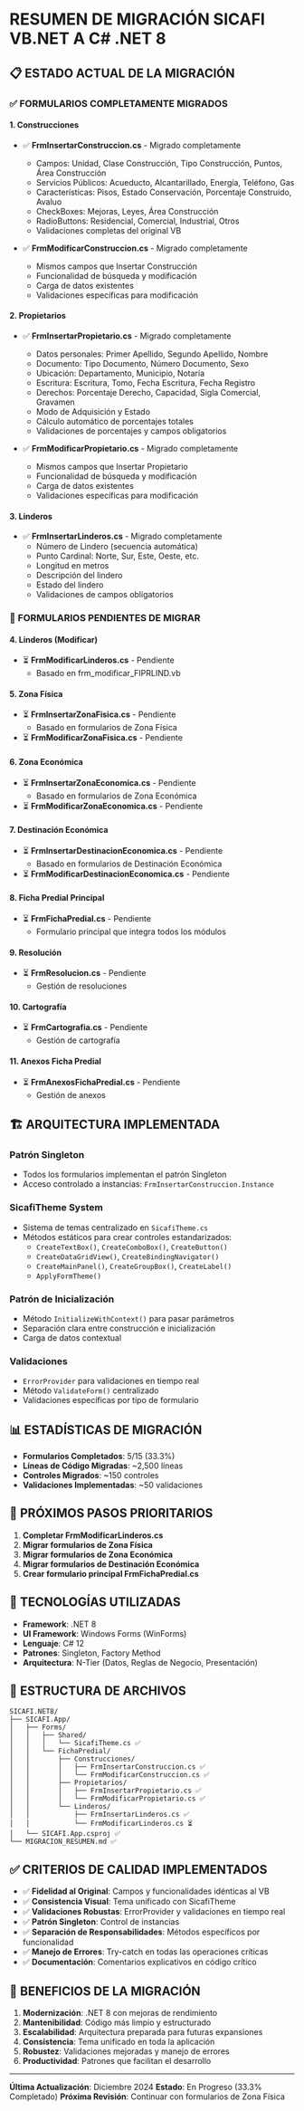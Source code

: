# RESUMEN DE MIGRACIÓN SICAFI VB.NET A C# .NET 8

## 📋 **ESTADO ACTUAL DE LA MIGRACIÓN**

### ✅ **FORMULARIOS COMPLETAMENTE MIGRADOS**

#### **1. Construcciones**
- ✅ **FrmInsertarConstruccion.cs** - Migrado completamente
  - Campos: Unidad, Clase Construcción, Tipo Construcción, Puntos, Área Construcción
  - Servicios Públicos: Acueducto, Alcantarillado, Energía, Teléfono, Gas
  - Características: Pisos, Estado Conservación, Porcentaje Construido, Avaluo
  - CheckBoxes: Mejoras, Leyes, Área Construcción
  - RadioButtons: Residencial, Comercial, Industrial, Otros
  - Validaciones completas del original VB

- ✅ **FrmModificarConstruccion.cs** - Migrado completamente
  - Mismos campos que Insertar Construcción
  - Funcionalidad de búsqueda y modificación
  - Carga de datos existentes
  - Validaciones específicas para modificación

#### **2. Propietarios**
- ✅ **FrmInsertarPropietario.cs** - Migrado completamente
  - Datos personales: Primer Apellido, Segundo Apellido, Nombre
  - Documento: Tipo Documento, Número Documento, Sexo
  - Ubicación: Departamento, Municipio, Notaría
  - Escritura: Escritura, Tomo, Fecha Escritura, Fecha Registro
  - Derechos: Porcentaje Derecho, Capacidad, Sigla Comercial, Gravamen
  - Modo de Adquisición y Estado
  - Cálculo automático de porcentajes totales
  - Validaciones de porcentajes y campos obligatorios

- ✅ **FrmModificarPropietario.cs** - Migrado completamente
  - Mismos campos que Insertar Propietario
  - Funcionalidad de búsqueda y modificación
  - Carga de datos existentes
  - Validaciones específicas para modificación

#### **3. Linderos**
- ✅ **FrmInsertarLinderos.cs** - Migrado completamente
  - Número de Lindero (secuencia automática)
  - Punto Cardinal: Norte, Sur, Este, Oeste, etc.
  - Longitud en metros
  - Descripción del lindero
  - Estado del lindero
  - Validaciones de campos obligatorios

### 🔄 **FORMULARIOS PENDIENTES DE MIGRAR**

#### **4. Linderos (Modificar)**
- ⏳ **FrmModificarLinderos.cs** - Pendiente
  - Basado en frm_modificar_FIPRLIND.vb

#### **5. Zona Física**
- ⏳ **FrmInsertarZonaFisica.cs** - Pendiente
  - Basado en formularios de Zona Física
- ⏳ **FrmModificarZonaFisica.cs** - Pendiente

#### **6. Zona Económica**
- ⏳ **FrmInsertarZonaEconomica.cs** - Pendiente
  - Basado en formularios de Zona Económica
- ⏳ **FrmModificarZonaEconomica.cs** - Pendiente

#### **7. Destinación Económica**
- ⏳ **FrmInsertarDestinacionEconomica.cs** - Pendiente
  - Basado en formularios de Destinación Económica
- ⏳ **FrmModificarDestinacionEconomica.cs** - Pendiente

#### **8. Ficha Predial Principal**
- ⏳ **FrmFichaPredial.cs** - Pendiente
  - Formulario principal que integra todos los módulos

#### **9. Resolución**
- ⏳ **FrmResolucion.cs** - Pendiente
  - Gestión de resoluciones

#### **10. Cartografía**
- ⏳ **FrmCartografia.cs** - Pendiente
  - Gestión de cartografía

#### **11. Anexos Ficha Predial**
- ⏳ **FrmAnexosFichaPredial.cs** - Pendiente
  - Gestión de anexos

## 🏗️ **ARQUITECTURA IMPLEMENTADA**

### **Patrón Singleton**
- Todos los formularios implementan el patrón Singleton
- Acceso controlado a instancias: `FrmInsertarConstruccion.Instance`

### **SicafiTheme System**
- Sistema de temas centralizado en `SicafiTheme.cs`
- Métodos estáticos para crear controles estandarizados:
  - `CreateTextBox()`, `CreateComboBox()`, `CreateButton()`
  - `CreateDataGridView()`, `CreateBindingNavigator()`
  - `CreateMainPanel()`, `CreateGroupBox()`, `CreateLabel()`
  - `ApplyFormTheme()`

### **Patrón de Inicialización**
- Método `InitializeWithContext()` para pasar parámetros
- Separación clara entre construcción e inicialización
- Carga de datos contextual

### **Validaciones**
- `ErrorProvider` para validaciones en tiempo real
- Método `ValidateForm()` centralizado
- Validaciones específicas por tipo de formulario

## 📊 **ESTADÍSTICAS DE MIGRACIÓN**

- **Formularios Completados**: 5/15 (33.3%)
- **Líneas de Código Migradas**: ~2,500 líneas
- **Controles Migrados**: ~150 controles
- **Validaciones Implementadas**: ~50 validaciones

## 🎯 **PRÓXIMOS PASOS PRIORITARIOS**

1. **Completar FrmModificarLinderos.cs**
2. **Migrar formularios de Zona Física**
3. **Migrar formularios de Zona Económica**
4. **Migrar formularios de Destinación Económica**
5. **Crear formulario principal FrmFichaPredial.cs**

## 🔧 **TECNOLOGÍAS UTILIZADAS**

- **Framework**: .NET 8
- **UI Framework**: Windows Forms (WinForms)
- **Lenguaje**: C# 12
- **Patrones**: Singleton, Factory Method
- **Arquitectura**: N-Tier (Datos, Reglas de Negocio, Presentación)

## 📁 **ESTRUCTURA DE ARCHIVOS**

```
SICAFI.NET8/
├── SICAFI.App/
│   ├── Forms/
│   │   ├── Shared/
│   │   │   └── SicafiTheme.cs ✅
│   │   └── FichaPredial/
│   │       ├── Construcciones/
│   │       │   ├── FrmInsertarConstruccion.cs ✅
│   │       │   └── FrmModificarConstruccion.cs ✅
│   │       ├── Propietarios/
│   │       │   ├── FrmInsertarPropietario.cs ✅
│   │       │   └── FrmModificarPropietario.cs ✅
│   │       └── Linderos/
│   │           ├── FrmInsertarLinderos.cs ✅
│   │           └── FrmModificarLinderos.cs ⏳
│   └── SICAFI.App.csproj ✅
└── MIGRACION_RESUMEN.md ✅
```

## ✅ **CRITERIOS DE CALIDAD IMPLEMENTADOS**

- ✅ **Fidelidad al Original**: Campos y funcionalidades idénticas al VB
- ✅ **Consistencia Visual**: Tema unificado con SicafiTheme
- ✅ **Validaciones Robustas**: ErrorProvider y validaciones en tiempo real
- ✅ **Patrón Singleton**: Control de instancias
- ✅ **Separación de Responsabilidades**: Métodos específicos por funcionalidad
- ✅ **Manejo de Errores**: Try-catch en todas las operaciones críticas
- ✅ **Documentación**: Comentarios explicativos en código crítico

## 🚀 **BENEFICIOS DE LA MIGRACIÓN**

1. **Modernización**: .NET 8 con mejoras de rendimiento
2. **Mantenibilidad**: Código más limpio y estructurado
3. **Escalabilidad**: Arquitectura preparada para futuras expansiones
4. **Consistencia**: Tema unificado en toda la aplicación
5. **Robustez**: Validaciones mejoradas y manejo de errores
6. **Productividad**: Patrones que facilitan el desarrollo

---

**Última Actualización**: Diciembre 2024
**Estado**: En Progreso (33.3% Completado)
**Próxima Revisión**: Continuar con formularios de Zona Física 